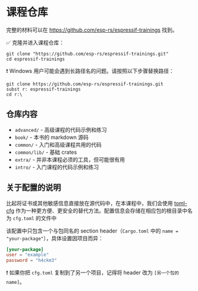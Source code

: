 # 课程仓库

完整的材料可以在 <https://github.com/esp-rs/espressif-trainings> 找到。

✅ 克隆并进入课程仓库：

```console
git clone "https://github.com/esp-rs/espressif-trainings.git"
cd espressif-trainings
```

❗ Windows 用户可能会遇到长路径名的问题。请按照以下步骤替换路径：

```console
git clone https://github.com/esp-rs/espressif-trainings.git
subst r: espressif-trainings
cd r:\
```

## 仓库内容

- `advanced/` - 高级课程的代码示例和练习
- `book/` - 本书的 markdown 源码
- `common/` - 入门和高级课程共用的代码
- `common/lib/` - 基础 crates
- `extra/` - 并非本课程必须的工具，但可能很有用
- `intro/` - 入门课程的代码示例和练习


## 关于配置的说明

比起将证书或其他敏感信息直接放在源代码中，在本课程中，我们会使用 [toml-cfg](https://github.com/jamesmunns/toml-cfg) 作为一种更方便、更安全的替代方法。配置信息会存储在相应包的根目录中名为 `cfg.toml` 的文件中

该配置中只包含一个与包同名的 section header（`Cargo.toml` 中的 `name = "your-package"`），具体设置因项目而异：

```toml
[your-package]
user = "example"
password = "h4ckm3"
```

❗ 如果你把 `cfg.toml` 复制到了另一个项目，记得将 header 改为 `[另一个包的 name]`。